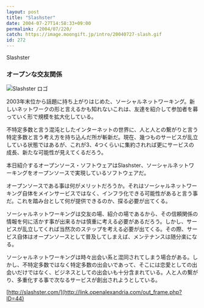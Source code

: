 ```yaml
---
layout: post
title: "Slashster"
date: 2004-07-27T14:58:33+09:00
permalink: /2004/07/220/
catch: https://image.moongift.jp/intro/20040727-slash.gif
id: 272
---
```

Slashster  
<!--more-->

### オープンな交友関係
  

![Slashster ロゴ](https://image.moongift.jp/intro/20040727-slash.gif "Slashster ロゴ")

  

2003年末位から話題に持ち上がりはじめた、ソーシャルネットワーキング。新しいネットワークの形と言えるかも知れないこれは、友達を紹介して参加者を募っていく形で規模を拡大化している。

  

不特定多数と言う混沌としたインターネットの世界に、人と人との繋がりと言う特定多数と言う考え方を持ち込んだ所が斬新だ。現在、幾つものサービスが乱立している状態ではあるが、これが3、4つくらいに集約されれば更にサービスの成長、新たな可能性が見えてくるだろう。

  

本日紹介するオープンソース・ソフトウェアはSlashster、ソーシャルネットワーキングをオープンソースで実現しているソフトウェアだ。

  

オープンソースである事は何がメリットだろうか。それはソーシャルネットワーキング自体をメインサービスではなく、インフラ化できる可能性があると言う事だ。これを踏み台として何が提供できるのか、探る必要が出てくる。

  

ソーシャルネットワーキングは交友の場、紹介の場であるから、その信頼関係の情報を何に活かす事が出来るかは慎重に考える必要があるだろう。しかし、サービスが乱立してくれば当然次のステップを考える必要が出てくる。その際、サービス自体はオープンソースとして普及してしまえば、メンテナンスは随分楽になる。

  

ソーシャルネットワーキングは時々出会い系と混同されてしまう場合がある。しかし、不特定多数ではなく特定多数の出会いであって、そこには恋愛としての出会いだけではなく、ビジネスとしての出会いも十分含まれている。人と人の繋がり、多重化する事で次なるサービスが創出されようとしている。

  

[http://slashster.com/](http://link.openalexandria.com/out_frame.php?ID=44)

